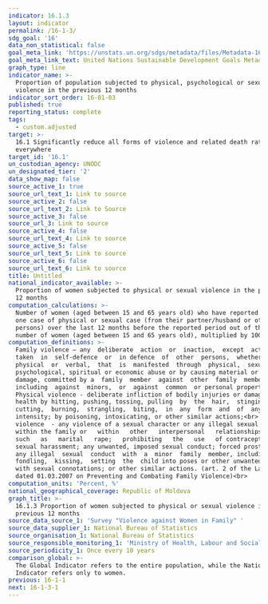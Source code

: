 ```yaml
---
indicator: 16.1.3
layout: indicator
permalink: /16-1-3/
sdg_goal: '16'
data_non_statistical: false
goal_meta_link: 'https://unstats.un.org/sdgs/metadata/files/Metadata-16-01-03.pdf '
goal_meta_link_text: United Nations Sustainable Development Goals Metadata (PDF 217 KB)
graph_type: line
indicator_name: >-
  Proportion of population subjected to physical, psychological or sexual
  violence in the previous 12 months
indicator_sort_order: 16-01-03
published: true
reporting_status: complete
tags:
  - custom.adjusted
target: >-
  16.1 Significantly reduce all forms of violence and related death rates
  everywhere
target_id: '16.1'
un_custodian_agency: UNODC
un_designated_tier: '2'
data_show_map: false
source_active_1: true
source_url_text_1: Link to source
source_active_2: false
source_url_text_2: Link to Source
source_active_3: false
source_url_3: Link to source
source_active_4: false
source_url_text_4: Link to source
source_active_5: false
source_url_text_5: Link to source
source_active_6: false
source_url_text_6: Link to source
title: Untitled
national_indicator_available: >-
  Proportion of women subjected to physical or sexual violence in the previous
  12 months
computation_calculations: >-
  Number of women (aged between 15 and 65 years old) who have reported at least
  one case of physical or sexual case (from their partner/husband or other
  persons) over the last 12 months before the reported period out of the total
  number of women (aged between 15 and 65 years old), multiplied by 100.<br>
computation_definitions: >-
  Family violence – any  deliberate  action  or  inaction,  except  actions
  taken  in  self-defence  or  in defence  of  other  persons,  whether 
  physical  or  verbal,  that  is  manifested  through  physical,  sexual,
  psychological, spiritual or economic abuse or by causing material or moral
  damage, committed by a  family  member  against  other  family  members, 
  including  against  minors,  or  against  common  or personal property.<br> 
  Physical violence - deliberate infliction of bodily injuries or damage to
  health by hitting, pushing, tossing, pulling  by  the  hair,  stinging, 
  cutting,  burning,  strangling,  biting,  in  any  form  and  of  any
  intensity; by poisoning, intoxicating, or other similar actions;<br>  Sexual
  violence  - any violence of a sexual character or any illegal sexual conduct
  within the family or   within   other   interpersonal   relationships,  
  such   as   marital   rape;   prohibiting   the   use   of contraception;
  sexual harassment; any unwanted, imposed sexual conduct; forced prostitution;
  any illegal  sexual  conduct  with  a  minor  family  member, including 
  fondling,  kissing,  setting  the  child into poses or other unwanted touching
  with sexual connotations; or other similar actions. (art. 2 of the Law No. 45
  dated 01.03.2007 on Preventing and Combating Family Violence)<br>
computation_units: 'Percent, %'
national_geographical_coverage: Republic of Moldova
graph_title: >-
  16.1.3 Proportion of women subjected to physical or sexual violence in the
  previous 12 months 
source_data_source_1: 'Survey "Violence against Women in Family" '
source_data_supplier_1: National Bureau of Statistics
source_organisation_1: National Bureau of Statistics
source_responsible_monitoring_1: 'Ministry of Health, Labour and Social Protection'
source_periodicity_1: Once every 10 years
comparison_global: >-
  The Global Indicator refers to the entire population, while the National
  Indicator refers only to women.
previous: 16-1-1
next: 16-1-3-1
---
```

